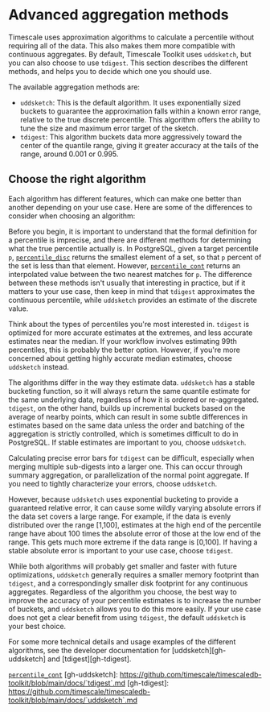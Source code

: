 # Advanced aggregation methods
Timescale uses approximation algorithms to calculate a percentile without
requiring all of the data. This also makes them more compatible with continuous
aggregates. By default, Timescale Toolkit uses `uddsketch`, but you can also
choose to use `tdigest`. This section describes the different methods, and helps
you to decide which one you should use.

The available aggregation methods are:
*   `uddsketch`: This is the default algorithm. It uses exponentially sized
    buckets to guarantee the approximation falls within a known error range,
    relative to the true discrete percentile. This algorithm offers the ability
    to tune the size and maximum error target of the sketch.
*   `tdigest`: This algorithm buckets data more aggressively toward the center
    of the quantile range, giving it greater accuracy at the tails of the range,
    around 0.001 or 0.995.

## Choose the right algorithm
Each algorithm has different features, which can make one better than another depending on your use case. Here are some of the differences to consider when choosing an algorithm:

Before you begin, it is important to understand that the formal definition for
a percentile is imprecise, and there are different methods for determining what
the true percentile actually is. In PostgreSQL, given a target percentile `p`,
[`percentile_disc`][pg-percentile] returns the smallest element of a set, so
that `p` percent of the set is less than that element. However,
[`percentile_cont`][pg-percentile] returns an interpolated value between the two
nearest matches for `p`. The difference between these methods isn't usually
that interesting in practice, but if it matters to your use case, then keep in
mind that `tdigest` approximates the continuous percentile, while `uddsketch`
provides an estimate of the discrete value.

Think about the types of percentiles you're most interested in. `tdigest` is
optimized for more accurate estimates at the extremes, and less accurate
estimates near the median. If your workflow involves estimating 99th
percentiles, this is probably the better option. However, if you're more
concerned about getting highly accurate median estimates, choose `uddsketch`
instead.

The algorithms differ in the way they estimate data. `uddsketch` has a stable
bucketing function, so it will always return the same quantile estimate for the
same underlying data, regardless of how it is ordered or re-aggregated.
`tdigest`, on the other hand, builds up incremental buckets based on the average
of nearby points, which can result in some subtle differences in estimates based
on the same data unless the order and batching of the aggregation is strictly
controlled, which is sometimes difficult to do in PostgreSQL. If stable
estimates are important to you, choose `uddsketch`.

Calculating precise error bars for `tdigest` can be difficult, especially when
merging multiple sub-digests into a larger one. This can occur through summary
aggregation, or parallelization of the normal point aggregate. If you need to
tightly characterize your errors, choose `uddsketch`.

However, because `uddsketch` uses exponential bucketing to provide a guaranteed
relative error, it can cause some wildly varying absolute errors if the data set
covers a large range. For example, if the data is evenly distributed over the
range [1,100], estimates at the high end of the percentile range have about 100
times the absolute error of those at the low end of the range. This gets much
more extreme if the data range is [0,100]. If having a stable absolute error is
important to your use case, choose `tdigest`.

While both algorithms will probably get smaller and faster with future
optimizations, `uddsketch` generally requires a smaller memory footprint than
`tdigest`, and a correspondingly smaller disk footprint for any continuous
aggregates. Regardless of the algorithm you choose, the best way to improve the
accuracy of your percentile estimates is to increase the number of buckets, and
`uddsketch` allows you to do this more easily. If your use case does not get a
clear benefit from using `tdigest`, the default `uddsketch` is your best choice.

For some more technical details and usage examples of the different algorithms,
see the developer documentation for [uddsketch][gh-uddsketch] and
[tdigest][gh-tdigest].

[pg-percentile]: https://www.postgresql.org/docs/current/functions-aggregate.html#FUNCTIONS-ORDEREDSET-TABLE
[`percentile_cont`](https://www.postgresql.org/docs/current/functions-aggregate.html#FUNCTIONS-ORDEREDSET-TABLE)
[gh-uddsketch]: https://github.com/timescale/timescaledb-toolkit/blob/main/docs/`tdigest`.md
[gh-tdigest]: https://github.com/timescale/timescaledb-toolkit/blob/main/docs/`uddsketch`.md
